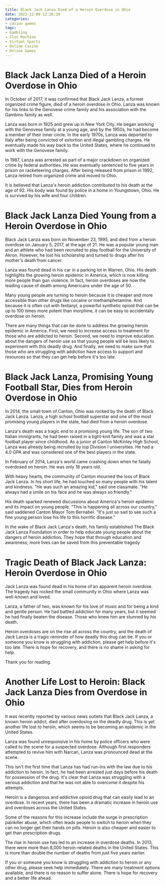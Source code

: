 ```yaml
---
title: Black Jack Lanza Died of a Heroin Overdose in Ohio
date: 2022-12-08 12:26:39
categories:
- casino games
tags:
- Gambling
- Slot Machine
- Virtual Sports
- Online Casino
- Online Games
---
```



#  Black Jack Lanza Died of a Heroin Overdose in Ohio

In October of 2017, it was confirmed that Black Jack Lanza, a former organized crime figure, died of a heroin overdose in Ohio. Lanza was known for his links to the Genovese crime family and his association with the Gambino family as well.

Lanza was born in 1925 and grew up in New York City. He began working with the Genovese family at a young age, and by the 1950s, he had become a member of their inner circle. In the early 1970s, Lanza was deported to Italy after being convicted of extortion and illegal gambling charges. He eventually made his way back to the United States, where he continued to work with the Genovese family.

In 1987, Lanza was arrested as part of a major crackdown on organized crime by federal authorities. He was eventually sentenced to five years in prison on racketeering charges. After being released from prison in 1992, Lanza retired from organized crime and moved to Ohio.

It is believed that Lanza's heroin addiction contributed to his death at the age of 92. His body was found by police in a home in Youngstown, Ohio. He is survived by his wife and four children.

#  Black Jack Lanza Died Young from a Heroin Overdose in Ohio

Black Jack Lanza was born on November 23, 1995, and died from a heroin overdose on January 5, 2017, at the age of 21. He was a popular young man and an athlete who had been recruited to play football for the University of Akron. However, he lost his scholarship and turned to drugs after his mother's death from cancer.

Lanza was found dead in his car in a parking lot in Warren, Ohio. His death highlights the growing heroin epidemic in America, which is now killing more people than gun violence. In fact, heroin overdoses are now the leading cause of death among Americans under the age of 50.

Many young people are turning to heroin because it is cheaper and more accessible than other drugs like cocaine or methamphetamine. And because it is often cut with fentanyl, a powerful synthetic opioid that can be up to 100 times more potent than morphine, it can be easy to accidentally overdose on heroin.

There are many things that can be done to address the growing heroin epidemic in America. First, we need to increase access to treatment for those who are addicted to heroin. Second, we need to improve education about the dangers of heroin use so that young people will be less likely to experiment with this deadly drug. And finally, we need to make sure that those who are struggling with addiction have access to support and resources so that they can get help before it's too late.

#  Black Jack Lanza, Promising Young Football Star, Dies from Heroin Overdose in Ohio 

In 2014, the small town of Canton, Ohio was rocked by the death of Black Jack Lanza. Lanza, a high school football superstar and one of the most promising young players in the state, had died from a heroin overdose.

Lanza's death was a tragic end to a promising young life. The son of two Italian immigrants, he had been raised in a tight-knit family and was a star football player since childhood. As a junior at Canton McKinley High School, Lanza was already being recruited by top Division I universities. He had a 4.0 GPA and was considered one of the best players in the state.

In February of 2014, Lanza's world came crashing down when he fatally overdosed on heroin. He was only 18 years old.

With heavy hearts, the community of Canton mourned the loss of Black Jack Lanza. In his short life, he had touched so many people with his talent and kindness. "He was such an amazing kid," said one classmate. "He always had a smile on his face and he was always so friendly."

His death sparked renewed discussions about America's heroin epidemic and its impact on young people. "This is happening all across our country," said saddened Canton Mayor Tom Bernabei. "It's just so sad to see such a fine young person lose his life to this horrific disease."

In the wake of Black Jack Lanza's death, his family established The Black Jack Lanza Foundation in order to help educate young people about the dangers of heroin addiction. They hope that through education and awareness, more lives can be saved from this preventable tragedy

#  Tragic Death of Black Jack Lanza: Heroin Overdose in Ohio

Jack Lanza was found dead in his home of an apparent heroin overdose. The tragedy has rocked the small community in Ohio where Lanza was well-known and loved.

Lanza, a father of two, was known for his love of music and for being a kind and gentle person. He had battled addiction for many years, but it seemed he had finally beaten the disease. Those who knew him are stunned by his death.

Heroin overdoses are on the rise all across the country, and the death of Jack Lanza is a tragic reminder of how deadly this drug can be. If you or someone you know is struggling with addiction, please get help before it's too late. There is hope for recovery, and there is no shame in asking for help.

Thank you for reading.

#  Another Life Lost to Heroin: Black Jack Lanza Dies from Overdose in Ohio

It was recently reported by various news outlets that Black Jack Lanza, a known heroin addict, died after overdosing on the deadly drug. This is yet another life lost to heroin, which seems to be becoming an epidemic in the United States.

Lanza was found unresponsive in his home by police officers who were called to the scene for a suspected overdose. Although first responders attempted to revive him with Narcan, Lanza was pronounced dead at the scene.

This isn't the first time that Lanza has had run-ins with the law due to his addiction to heroin. In fact, he had been arrested just days before his death for possession of the drug. It's clear that Lanza was struggling with a serious addiction and that he was not able to overcome it despite his attempts.

Heroin is a dangerous and addictive opioid drug that can easily lead to an overdose. In recent years, there has been a dramatic increase in heroin use and overdoses across the United States.

Some of the reasons for this increase include the surge in prescription painkiller abuse, which often leads people to switch to heroin when they can no longer get their hands on pills. Heroin is also cheaper and easier to get than prescription drugs.

The rise in heroin use has led to an increase in overdose deaths. In 2013, there were more than 8,000 heroin-related deaths in the United States. This is more than double the number of deaths from just five years earlier.

If you or someone you know is struggling with addiction to heroin or any other drug, please seek help immediately. There are many treatment options available, and there is no reason to suffer alone. There is hope for recovery and a better life ahead.